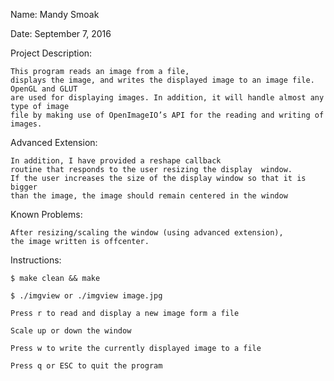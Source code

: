 
Name: Mandy Smoak

Date: September 7, 2016


Project Description:  

    This program reads an image from a file, 
    displays the image, and writes the displayed image to an image file. OpenGL and GLUT 
    are used for displaying images. In addition, it will handle almost any type of image 
    file by making use of OpenImageIO’s API for the reading and writing of images.

Advanced Extension: 

    In addition, I have provided a reshape callback 
    routine that responds to the user resizing the display  window.   
    If the user increases the size of the display window so that it is bigger
    than the image, the image should remain centered in the window

Known Problems: 

    After resizing/scaling the window (using advanced extension),
    the image written is offcenter. 



Instructions:

    $ make clean && make

    $ ./imgview or ./imgview image.jpg

    Press r to read and display a new image form a file

    Scale up or down the window

    Press w to write the currently displayed image to a file

    Press q or ESC to quit the program

